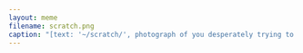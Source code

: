 ```yaml
---
layout: meme
filename: scratch.png
caption: "[text: '~/scratch/', photograph of you desperately trying to pack your data for a programmatic excursion only to find that the airline charges by the bit for hold luggage]"
---
```

